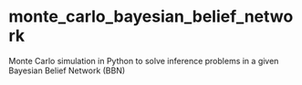 # monte_carlo_bayesian_belief_network
Monte Carlo simulation in Python to solve inference problems in a given Bayesian Belief Network (BBN) 
